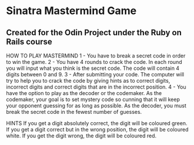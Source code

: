 # Sinatra Mastermind Game

## Created for the Odin Project under the Ruby on Rails course

HOW TO PLAY MASTERMIND 1 - You have to break a secret code in order to win the game. 2 - You have 4 rounds to crack the code. In each round you will input what you think is the secret code. The code will contain 4 digits between 0 and 9. 3 - After submitting your code. The computer will try to help you to crack the code by giving hints as to correct digits, incorrect digits and correct digits that are in the incorrect position. 4 - You have the option to play as the decoder or the codemaker. As the codemaker, your goal is to set mystery code so cunning that it will keep your opponent guessing for as long as possible. As the decoder, you must break the secret code in the fewest number of guesses.

HINTS If you get a digit absolutely correct, the digit will be coloured green. If you get a digit correct but in the wrong position, the digit will be coloured white. If you get the digit wrong, the digit will be coloured red.
